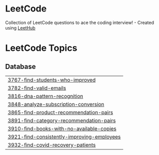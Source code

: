 # LeetCode
Collection of LeetCode questions to ace the coding interview! - Created using [LeetHub](https://github.com/QasimWani/LeetHub)

<!---LeetCode Topics Start-->
# LeetCode Topics
## Database
|  |
| ------- |
| [3767-find-students-who-improved](https://github.com/alsrud2298/LeetCode/tree/master/3767-find-students-who-improved) |
| [3782-find-valid-emails](https://github.com/alsrud2298/LeetCode/tree/master/3782-find-valid-emails) |
| [3816-dna-pattern-recognition](https://github.com/alsrud2298/LeetCode/tree/master/3816-dna-pattern-recognition) |
| [3848-analyze-subscription-conversion](https://github.com/alsrud2298/LeetCode/tree/master/3848-analyze-subscription-conversion) |
| [3865-find-product-recommendation-pairs](https://github.com/alsrud2298/LeetCode/tree/master/3865-find-product-recommendation-pairs) |
| [3891-find-category-recommendation-pairs](https://github.com/alsrud2298/LeetCode/tree/master/3891-find-category-recommendation-pairs) |
| [3910-find-books-with-no-available-copies](https://github.com/alsrud2298/LeetCode/tree/master/3910-find-books-with-no-available-copies) |
| [3921-find-consistently-improving-employees](https://github.com/alsrud2298/LeetCode/tree/master/3921-find-consistently-improving-employees) |
| [3932-find-covid-recovery-patients](https://github.com/alsrud2298/LeetCode/tree/master/3932-find-covid-recovery-patients) |
<!---LeetCode Topics End-->